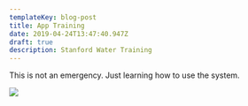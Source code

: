 ```yaml
---
templateKey: blog-post
title: App Training
date: 2019-04-24T13:47:40.947Z
draft: true
description: Stanford Water Training
---
```

This is not an emergency. Just learning how to use the system.

![](/img/tommytentpeg.jpg)
